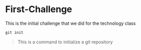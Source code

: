 # First-Challenge
This is the initial challenge that we did for the technology class

`git init`
> This is a command to initialize a git repository
